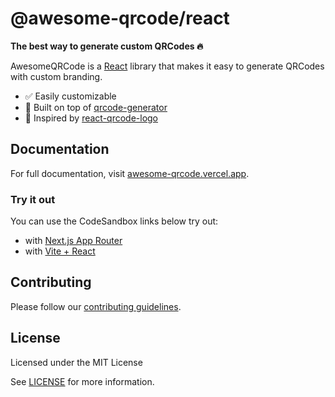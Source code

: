 # @awesome-qrcode/react

**The best way to generate custom QRCodes 🔥**

AwesomeQRCode is a [React](https://reactjs.org/) library that makes it easy to generate QRCodes with custom branding.

- ✅ Easily customizable
- 🦄 Built on top of [qrcode-generator](https://github.com/kazuhikoarase/qrcode-generator)
- 🧠 Inspired by [react-qrcode-logo](https://github.com/gcoro/react-qrcode-logo)

## Documentation

For full documentation, visit [awesome-qrcode.vercel.app](https://awesome-qrcode.vercel.app/docs).

### Try it out

You can use the CodeSandbox links below try out:

- with [Next.js App Router](https://codesandbox.io/p/sandbox/github/ubinatus/awesome-qrcode/tree/main/apps/examples/with-nextjs)
- with [Vite + React](https://codesandbox.io/p/sandbox/github/ubinatus/awesome-qrcode/tree/main/apps/examples/with-vite)

## Contributing

Please follow our [contributing guidelines](./.github/CONTRIBUTING.md).

## License

Licensed under the MIT License

See [LICENSE](./LICENSE) for more information.
